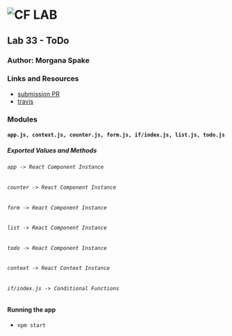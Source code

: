 ![CF](http://i.imgur.com/7v5ASc8.png) LAB  
=================================================  
  
## Lab 33 - ToDo  
  
### Author: Morgana Spake  
  
### Links and Resources  
* [submission PR](https://github.com/401-advanced-javascript-mspake/lab-33-todo/pull/1)  
* [travis](https://www.travis-ci.com/401-advanced-javascript-mspake/lab-33-todo)  
  
<!-- #### Documentation
* [api docs](http://xyz.com) (API servers)
* [jsdoc](http://xyz.com) (Server assignments)
* [styleguide](http://xyz.com) (React assignments) -->

### Modules  
#### `app.js, context.js, counter.js, form.js, if/index.js, list.js, todo.js`  
##### Exported Values and Methods  
  
###### `app -> React Component Instance`  
###### `counter -> React Component Instance`  
###### `form -> React Component Instance`  
###### `list -> React Component Instance`  
###### `todo -> React Component Instance`  
###### `context -> React Context Instance`  
###### `if/index.js -> Conditional Functions`  
  
#### Running the app  
* `npm start`  
   
<!-- #### Tests
* How do you run tests?
* What assertions were made?
* What assertions need to be / should be made?

#### UML
Link to an image of the UML for your application and response to events -->